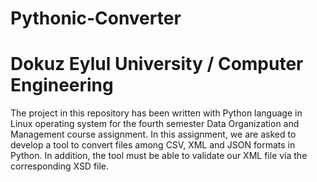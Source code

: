 # Pythonic-Converter
# Dokuz Eylul University / Computer Engineering
The project in this repository has been written with Python language in Linux operating system for the fourth semester Data  Organization and Management course assignment.
In this assignment, we are asked to develop a tool to convert files among CSV, XML and  JSON formats in Python. In addition, the tool must be able to validate our XML file via the corresponding XSD file.
